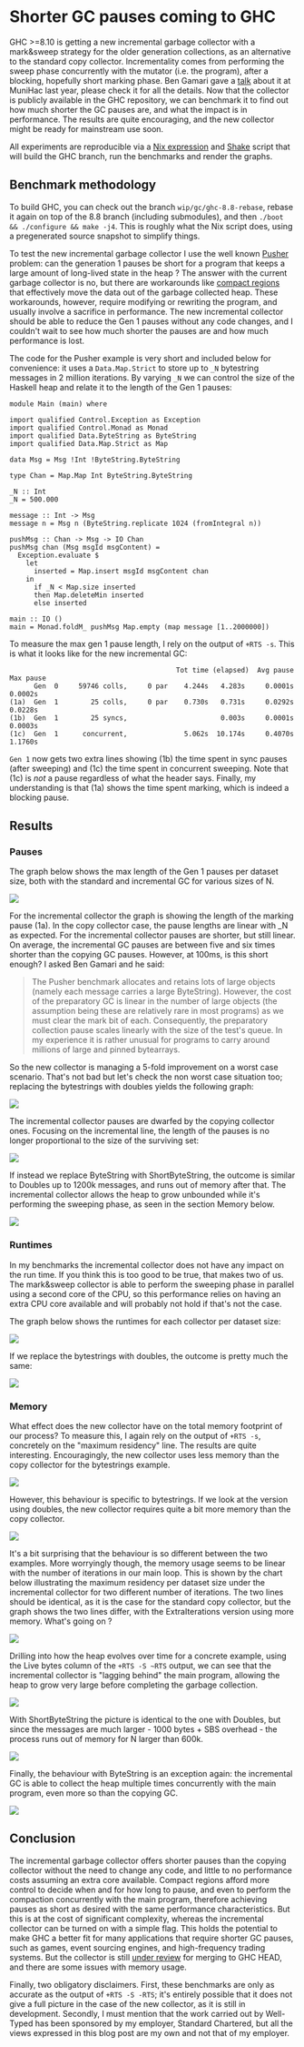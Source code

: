 # Shorter GC pauses coming to GHC

GHC >=8.10 is getting a new incremental garbage collector with a mark&sweep strategy for the older generation collections, as an alternative to the standard copy collector. Incrementality comes from performing the sweep phase concurrently with the mutator (i.e. the program), after a blocking, hopefully short marking phase. Ben Gamari gave a [talk][1] about it at MuniHac last year, please check it for all the details. Now that the collector is publicly available in the GHC repository, we can benchmark it to find out how much shorter the GC pauses are, and what the impact is in performance. The results are quite encouraging, and the new collector might be ready for mainstream use soon. 

All experiments are reproducible via a [Nix expression][nix] and [Shake][shake] script that will build the GHC branch, run the benchmarks and render the graphs.

## Benchmark methodology
To build GHC, you can check out the branch `wip/gc/ghc-8.8-rebase`, rebase it again on top of the 8.8 branch (including submodules), and then `./boot && ./configure && make -j4`. This is roughly what the Nix script does, using a pregenerated source snapshot to simplify things.

To test the new incremental garbage collector I use the well known [Pusher][3] problem: can the generation 1 pauses be short for a program that keeps a large amount of long-lived state in the heap ? The answer with the current garbage collector is no, but there are workarounds like [compact regions][2] that effectively move the data out of the garbage collected heap. These workarounds, however, require modifying or rewriting the program, and usually involve a sacrifice in performance. The new incremental collector should be able to reduce the Gen 1 pauses without any code changes, and I couldn't wait to see how much shorter the pauses are and how much performance is lost.

The code for the Pusher example is very short and included below for convenience: it uses a `Data.Map.Strict` to store up to `_N` bytestring messages in 2 million iterations. By varying `_N` we can control the size of the Haskell heap and relate it to the length of the Gen 1 pauses:
```
module Main (main) where

import qualified Control.Exception as Exception
import qualified Control.Monad as Monad
import qualified Data.ByteString as ByteString
import qualified Data.Map.Strict as Map

data Msg = Msg !Int !ByteString.ByteString

type Chan = Map.Map Int ByteString.ByteString

_N :: Int
_N = 500.000

message :: Int -> Msg
message n = Msg n (ByteString.replicate 1024 (fromIntegral n))

pushMsg :: Chan -> Msg -> IO Chan
pushMsg chan (Msg msgId msgContent) =
  Exception.evaluate $
    let
      inserted = Map.insert msgId msgContent chan
    in
      if _N < Map.size inserted
      then Map.deleteMin inserted
      else inserted

main :: IO ()
main = Monad.foldM_ pushMsg Map.empty (map message [1..2000000])
```

To measure the max gen 1 pause length, I rely on the output of `+RTS -s`. This is what it looks like for the new incremental GC:
```
                                         Tot time (elapsed)  Avg pause  Max pause
      Gen  0     59746 colls,     0 par    4.244s   4.283s     0.0001s    0.0002s
(1a)  Gen  1        25 colls,     0 par    0.730s   0.731s     0.0292s    0.0228s
(1b)  Gen  1        25 syncs,                       0.003s     0.0001s    0.0003s
(1c)  Gen  1      concurrent,              5.062s  10.174s     0.4070s    1.1760s

```

`Gen 1` now gets two extra lines showing (1b) the time spent in sync pauses (after sweeping) and (1c) the time spent in concurrent sweeping. Note that (1c) is *not* a pause regardless of what the header says. Finally, my understanding is that (1a) shows the time spent marking, which is indeed a blocking pause.

## Results
### Pauses

The graph below shows the max length of the Gen 1 pauses per dataset size, both with the standard and incremental GC for various sizes of N.

![][pauses]

For the incremental collector the graph is showing the length of the marking pause (1a). In the copy collector case, the pause lengths are linear with _N as expected. For the incremental collector pauses are shorter, but still linear. On average, the incremental GC pauses are between five and six times shorter than the copying GC pauses. However, at 100ms, is this short enough? I asked Ben Gamari and he said:

>The Pusher benchmark allocates and retains lots of large objects (namely each message carries a large ByteString).
> However, the cost of the preparatory GC is linear in the number of large
> objects (the assumption being these are relatively rare in most
> programs) as we must clear the mark bit of each. Consequently, the
> preparatory collection pause scales linearly with the size of the test's queue. 
> In my experience it is rather unusual for programs to carry around millions of large and pinned bytearrays.

So the new collector is managing a 5-fold improvement on a worst case scenario. That's not bad but let's check the non worst case situation too; replacing the bytestrings with doubles yields the following graph:

![][pauses.double]

The incremental collector pauses are dwarfed by the copying collector ones.
Focusing on the incremental line, the length of the pauses is no longer proportional to the size of the surviving set:

![][pauses.double.incremental]

If instead we replace ByteString with ShortByteString, the outcome is similar to Doubles up to 1200k messages, and runs out of memory after that. The incremental collector allows the heap to grow unbounded while it's performing the sweeping phase, as seen in the section Memory below.

![][pauses.short]

### Runtimes

In my benchmarks the incremental collector does not have any impact on the run time. If you think this is too good to be true, that makes two of us. The mark&sweep collector is able to perform the sweeping phase in parallel using a second core of the CPU, so this performance relies on having an extra CPU core available and will probably not hold if that's not the case.

The graph below shows the runtimes for each collector per dataset size:

![][runtimes]

If we replace the bytestrings with doubles, the outcome is pretty much the same:

![][runtimes.double]

### Memory

What effect does the new collector have on the total memory footprint of our process? To measure this, I again rely on the output of `+RTS -s`, concretely on the "maximum residency" line. The results are quite interesting. Encouragingly, the new collector uses less memory than the copy collector for the bytestrings example. 

![][maxResidency]

However, this behaviour is specific to bytestrings. If we look at the version using doubles, the new collector requires quite a bit more memory than the copy collector. 

![][maxResidency.double]

It's a bit surprising that the behaviour is so different between the two examples. More worryingly though, the memory usage seems to be linear with the number of iterations in our main loop. This is shown by the chart below illustrating the maximum residency per dataset size under the incremental collector for two different number of iterations. The two lines should be identical, as it is the case for the standard copy collector, but the graph shows the two lines differ, with the ExtraIterations version using more memory. What's going on ?

![][maxResidencyPerIterations]

Drilling into how the heap evolves over time for a concrete example, using the Live bytes column of the `+RTS -S ~RTS` output, we can see that the incremental collector is "lagging behind" the main program, allowing the heap to grow very large before completing the garbage collection.

![][liveBytesComparisonDouble]

With ShortByteString the picture is identical to the one with Doubles, but since the messages are much larger - 1000 bytes + SBS overhead - the process runs out of memory for N larger than 600k.

![][liveBytesComparisonShort]

Finally, the behaviour with ByteString is an exception again: the incremental GC is able to collect the heap multiple times concurrently with the main program, even more so than the copying GC.

![][liveBytesComparisonBS]

## Conclusion

The incremental garbage collector offers shorter pauses than the copying collector without the need to change any code, and little to no performance costs assuming an extra core available. Compact regions afford more control to decide when and for how long to pause, and even to perform the compaction concurrently with the main program, therefore achieving pauses as short as desired with the same performance characteristics. But this is at the cost of significant complexity, whereas the incremental collector can be turned on with a simple flag. This holds the potential to make GHC a better fit for many applications that require shorter GC pauses, such as games, event sourcing engines, and high-frequency trading systems. But the collector is still [under review][5] for merging to GHC HEAD, and there are some issues with memory usage.

Finally, two obligatory disclaimers. First, these benchmarks are only as accurate as the output of `+RTS -S -RTS`; it's entirely possible that it does not give a full picture in the case of the new collector, as it is still in development. Secondly, I must mention that the work carried out by Well-Typed has been sponsored by my employer, Standard Chartered, but all the views expressed in this blog post are my own and not that of my employer. 

[1]: https://www.youtube.com/watch?v=7_ig6r2C-d4
[2]: https://www.reddit.com/r/haskell/comments/81r6z0/trying_out_ghc_compact_regions_for_improved/
[3]: https://stackoverflow.com/questions/36772017/reducing-garbage-collection-pause-time-in-a-haskell-program
[4]: http://hackage.haskell.org/package/compact-0.1.0.1
[5]: https://gitlab.haskell.org/ghc/ghc/merge_requests/972
[pauses]: Pauses.PusherBS.Normal.svg
[pauses.double]: Pauses.PusherDouble.Normal.svg
[pauses.double.incremental]: Pauses.PusherDouble.Normal.Incremental.svg
[pauses.short]: Pauses.PusherShort.Normal.svg
[runtimes]: Runtimes.PusherBS.Normal.svg
[runtimes.double]: Runtimes.PusherDouble.Normal.svg
[maxResidency]: MaxResidency.PusherBS.Normal.svg
[maxResidency.double]: MaxResidency.PusherDouble.Normal.svg
[maxResidencyPerIterations]: MaxResidency.PusherDouble.Incremental.svg
[liveBytesComparisonDouble]: Live.1600.ExtraIterations.PusherDouble.svg
[liveBytesComparisonShort]: Live.600.ExtraIterations.PusherShort.svg
[liveBytesComparisonBS]: Live.1600.ExtraIterations.PusherBS.svg
[nix]: https://github.com/pepeiborra/gc-benchmarks/blob/master/default.nix
[shake]: https://github.com/pepeiborra/gc-benchmarks/blob/master/Shake.hs
[nofib]: https://gitlab.haskell.org/ghc/ghc/wikis/building/running-no-fib
